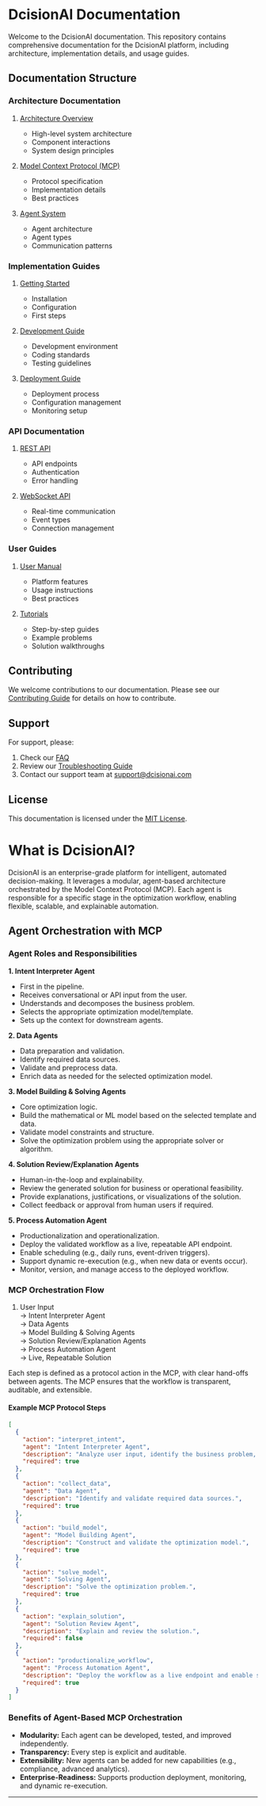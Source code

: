 # DcisionAI Documentation

Welcome to the DcisionAI documentation. This repository contains comprehensive documentation for the DcisionAI platform, including architecture, implementation details, and usage guides.

## Documentation Structure

### Architecture Documentation

1. [Architecture Overview](./architecture/overview.md)
   - High-level system architecture
   - Component interactions
   - System design principles

2. [Model Context Protocol (MCP)](./architecture/mcp/protocol.md)
   - Protocol specification
   - Implementation details
   - Best practices

3. [Agent System](./architecture/mcp/agents.md)
   - Agent architecture
   - Agent types
   - Communication patterns

### Implementation Guides

1. [Getting Started](./implementation/getting-started.md)
   - Installation
   - Configuration
   - First steps

2. [Development Guide](./implementation/development.md)
   - Development environment
   - Coding standards
   - Testing guidelines

3. [Deployment Guide](./implementation/deployment.md)
   - Deployment process
   - Configuration management
   - Monitoring setup

### API Documentation

1. [REST API](./api/rest.md)
   - API endpoints
   - Authentication
   - Error handling

2. [WebSocket API](./api/websocket.md)
   - Real-time communication
   - Event types
   - Connection management

### User Guides

1. [User Manual](./user/manual.md)
   - Platform features
   - Usage instructions
   - Best practices

2. [Tutorials](./user/tutorials.md)
   - Step-by-step guides
   - Example problems
   - Solution walkthroughs

## Contributing

We welcome contributions to our documentation. Please see our [Contributing Guide](./CONTRIBUTING.md) for details on how to contribute.

## Support

For support, please:
1. Check our [FAQ](./support/faq.md)
2. Review our [Troubleshooting Guide](./support/troubleshooting.md)
3. Contact our support team at support@dcisionai.com

## License

This documentation is licensed under the [MIT License](./LICENSE).

# What is DcisionAI?

DcisionAI is an enterprise-grade platform for intelligent, automated decision-making. It leverages a modular, agent-based architecture orchestrated by the Model Context Protocol (MCP). Each agent is responsible for a specific stage in the optimization workflow, enabling flexible, scalable, and explainable automation.

## Agent Orchestration with MCP

### Agent Roles and Responsibilities

**1. Intent Interpreter Agent**
- First in the pipeline.
- Receives conversational or API input from the user.
- Understands and decomposes the business problem.
- Selects the appropriate optimization model/template.
- Sets up the context for downstream agents.

**2. Data Agents**
- Data preparation and validation.
- Identify required data sources.
- Validate and preprocess data.
- Enrich data as needed for the selected optimization model.

**3. Model Building & Solving Agents**
- Core optimization logic.
- Build the mathematical or ML model based on the selected template and data.
- Validate model constraints and structure.
- Solve the optimization problem using the appropriate solver or algorithm.

**4. Solution Review/Explanation Agents**
- Human-in-the-loop and explainability.
- Review the generated solution for business or operational feasibility.
- Provide explanations, justifications, or visualizations of the solution.
- Collect feedback or approval from human users if required.

**5. Process Automation Agent**
- Productionalization and operationalization.
- Deploy the validated workflow as a live, repeatable API endpoint.
- Enable scheduling (e.g., daily runs, event-driven triggers).
- Support dynamic re-execution (e.g., when new data or events occur).
- Monitor, version, and manage access to the deployed workflow.

### MCP Orchestration Flow

1. User Input  
   → Intent Interpreter Agent  
   → Data Agents  
   → Model Building & Solving Agents  
   → Solution Review/Explanation Agents  
   → Process Automation Agent  
   → Live, Repeatable Solution

Each step is defined as a protocol action in the MCP, with clear hand-offs between agents. The MCP ensures that the workflow is transparent, auditable, and extensible.

#### Example MCP Protocol Steps

```json
[
  {
    "action": "interpret_intent",
    "agent": "Intent Interpreter Agent",
    "description": "Analyze user input, identify the business problem, and select the appropriate optimization template.",
    "required": true
  },
  {
    "action": "collect_data",
    "agent": "Data Agent",
    "description": "Identify and validate required data sources.",
    "required": true
  },
  {
    "action": "build_model",
    "agent": "Model Building Agent",
    "description": "Construct and validate the optimization model.",
    "required": true
  },
  {
    "action": "solve_model",
    "agent": "Solving Agent",
    "description": "Solve the optimization problem.",
    "required": true
  },
  {
    "action": "explain_solution",
    "agent": "Solution Review Agent",
    "description": "Explain and review the solution.",
    "required": false
  },
  {
    "action": "productionalize_workflow",
    "agent": "Process Automation Agent",
    "description": "Deploy the workflow as a live endpoint and enable scheduling.",
    "required": true
  }
]
```

### Benefits of Agent-Based MCP Orchestration
- **Modularity:** Each agent can be developed, tested, and improved independently.
- **Transparency:** Every step is explicit and auditable.
- **Extensibility:** New agents can be added for new capabilities (e.g., compliance, advanced analytics).
- **Enterprise-Readiness:** Supports production deployment, monitoring, and dynamic re-execution.

--- 